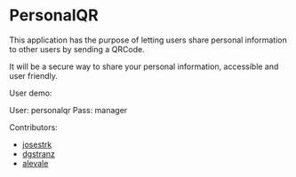 PersonalQR
==========

This application has the purpose of letting users share personal information to other users by sending a QRCode.

It will be a secure way to share your personal information, accessible and user friendly.

User demo:

User: personalqr
Pass: manager

Contributors:
* [josestrk](https://github.com/josestrk)
* [dgstranz](https://github.com/dgstranz)
* [alevale](https://github.com/alevale)
